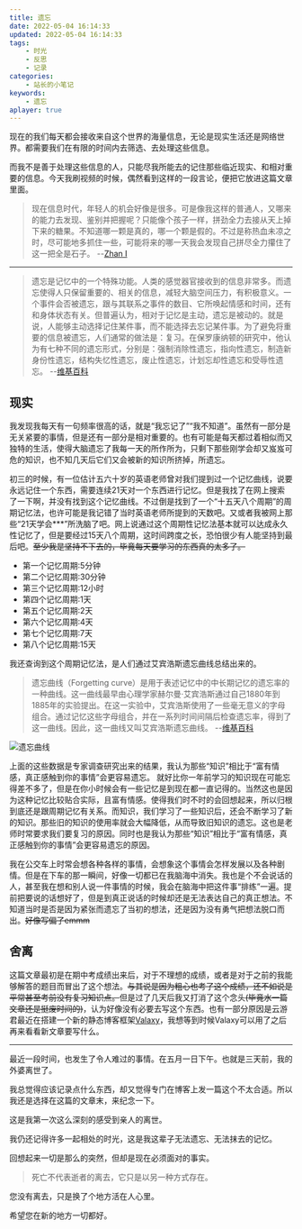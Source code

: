 ```yaml
---
title: 遗忘
date: 2022-05-04 16:14:33
updated: 2022-05-04 16:14:33
tags: 
    - 时光
    - 反思
    - 记录
categories:
    - 站长的小笔记
keywords:
    - 遗忘
aplayer: true
---
```


现在的我们每天都会接收来自这个世界的海量信息，无论是现实生活还是网络世界。都需要我们在有限的时间内去筛选、去处理这些信息。

而我不是善于处理这些信息的人，只能尽我所能去的记住那些临近现实、和相对重要的信息。今天我刷视频的时候，偶然看到这样的一段言论，便把它放进这篇文章里面。

> 现在信息时代，年轻人的机会好像是很多。可是像我这样的普通人，又哪来的能力去发现、鉴别并把握呢？只能像个孩子一样，拼劲全力去接从天上掉下来的糖果。不知道哪一颗是真的，哪一个颗是假的。不过是称热血未凉之时，尽可能地多抓住一些，可能将来的哪一天我会发现自己拼尽全力攥住了这一把全是石子。 --[Zhan I](https://www.bilibili.com/video/BV1dY411w7G3)


<!-- more -->


---

<div class="info">

> 遗忘是记忆中的一个特殊功能。人类的感觉器官接收到的信息非常多。而遗忘使得人只保留重要的、相关的信息，减轻大脑空间压力，有积极意义。一个事件会否被遗忘，跟与其联系之事件的数目、它所唤起情感和时间，还有和身体状态有关。但普遍认为，相对于记忆是主动，遗忘是被动的。就是说，人能够主动选择记住某件事，而不能选择去忘记某件事。为了避免将重要的信息被遗忘，人们通常的做法是：复习。在保罗康纳顿的研究中，他认为有七种不同的遗忘形式，分别是：强制消除性遗忘，指向性遗忘，制造新身份性遗忘，结构失忆性遗忘，废止性遗忘，计划忘却性遗忘和受辱性遗忘。   --[维基百科](https://zh.wikipedia.org/wiki/%E9%81%97%E5%BF%98)

</div>

<meting-js
 id="1404709472"
 server="netease"
 type="song"
 theme="#C20C0C">
</meting-js>

## 现实
我发现我每天有一句频率很高的话，就是“我忘记了”“我不知道”。虽然有一部分是无关紧要的事情，但是还有一部分是相对重要的。也有可能是每天都过着相似而又独特的生活，使得大脑遗忘了我每一天的所作所为，只剩下那些刚学会却又岌岌可危的知识，也不知几天后它们又会被新的知识所挤掉，所遗忘。

初三的时候，有一位估计五六十岁的英语老师曾对我们提到过一个记忆曲线，说要永远记住一个东西，需要连续21天对一个东西进行记忆。但是我找了在网上搜索了一下啊，并没有找到这个记忆曲线。不过倒是找到了一个“十五天八个周期”的周期记忆法，也许可能是我记错了当时英语老师所提到的天数吧。又或者我被网上那些“21天学会***”所洗脑了吧。网上说通过这个周期性记忆法基本就可以达成永久性记忆了，但是要经过15天八个周期，这时间跨度之长，恐怕很少有人能坚持到最后吧。~~至少我是坚持不下去的，毕竟每天要学习的东西真的太多了。~~
- 第一个记忆周期:5分钟
- 第二个记忆周期:30分钟
- 第三个记忆周期:12小时
- 第四个记忆周期:1天
- 第五个记忆周期:2天
- 第六个记忆周期:4天
- 第七个记忆周期:7天
- 第八个记忆周期:15天

我还查询到这个周期记忆法，是人们通过艾宾浩斯遗忘曲线总结出来的。

> 遗忘曲线（Forgetting curve）是用于表述记忆中的中长期记忆的遗忘率的一种曲线。这一曲线最早由心理学家赫尔曼·艾宾浩斯通过自己1880年到1885年的实验提出。在这一实验中，艾宾浩斯使用了一些毫无意义的字母组合。通过记忆这些字母组合，并在一系列时间间隔后检查遗忘率，得到了这一曲线。因此，这一曲线又叫艾宾浩斯遗忘曲线。   --[维基百科](https://zh.wikipedia.org/wiki/%E9%81%97%E5%BF%98%E6%9B%B2%E7%BA%BF)

![遗忘曲线](https://masle.top/img/forgettingcurve.png)

上面的这些数据是专家调查研究出来的结果，我认为那些“知识”相比于“富有情感，真正感触到你的事情”会更容易遗忘。
就好比你一年前学习的知识现在可能忘得差不多了，但是在你小时候会有一些记忆是到现在都一直记得的。当然这也是因为这种记忆比较贴合实际，且富有情感。使得我们时不时的会回想起来，所以归根到底还是跟周期记忆有关系。而知识，我们学习了一些知识后，还会不断学习了新的知识。那些旧的知识的使用率就会大幅降低，从而导致旧知识的遗忘。这也是老师时常要求我们要复习的原因。同时也是我认为那些“知识”相比于“富有情感，真正感触到你的事情”会更容易遗忘的原因。

我在公交车上时常会想各种各样的事情，会想象这个事情会怎样发展以及各种剧情。但是在下车的那一瞬间，好像一切都已在我脑海中消失。我也是个不会说话的人，甚至我在想和别人说一件事情的时候，我会在脑海中把这件事“排练”一遍。提前把要说的话想好了，但是到真正说话的时候却还是无法表达自己的真正想法。不知道当时是否是因为紧张而遗忘了当初的想法，还是因为没有勇气把想法脱口而出。~~好像写偏了emmm~~

## 舍离
这篇文章最初是在期中考成绩出来后，对于不理想的成绩，或者是对于之前的我能够解答的题目而冒出了这个想法。~~与其说是因为粗心也考了这个成绩，还不如说是平常甚至考前没有复习知识点。~~但是过了几天后我又打消了这个念头~~(毕竟水一篇文章还是挺废时间的)~~，认为好像没有必要去写这个东西。也有一部分原因是云游君最近在搭建一个新的静态博客框架[Valaxy](https://github.com/YunYouJun/valaxy)，我想等到时候Valaxy可以用了之后再来看看新文章要写什么。

---

<meting-js
 id="1842025914"
 server="netease"
 type="song"
 theme="#C20C0C">
</meting-js>


最近一段时间，也发生了令人难过的事情。在五月一日下午。也就是三天前，我的外婆离世了。

我总觉得应该记录点什么东西，却又觉得专门在博客上发一篇这个不太合适。所以我还是选择在这篇的文章末，来纪念一下。

这是我第一次这么深刻的感受到亲人的离世。

我仍还记得许多一起相处的时光，这是我这辈子无法遗忘、无法抹去的记忆。

回想起来一切是那么的突然，但却是现在必须面对的事实。

> 死亡不代表逝者的离去，它只是以另一种方式存在。

您没有离去，只是换了个地方活在人心里。

希望您在新的地方一切都好。

